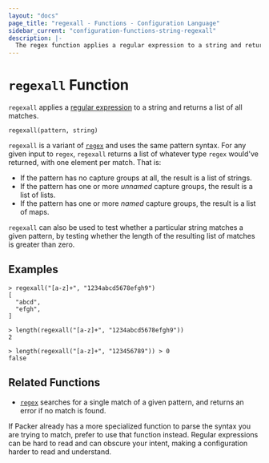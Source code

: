 ```yaml
---
layout: "docs"
page_title: "regexall - Functions - Configuration Language"
sidebar_current: "configuration-functions-string-regexall"
description: |-
  The regex function applies a regular expression to a string and returns a list of all matches.
---
```


# `regexall` Function


`regexall` applies a
[regular expression](https://en.wikipedia.org/wiki/Regular_expression)
to a string and returns a list of all matches.

```hcl
regexall(pattern, string)
```

`regexall` is a variant of [`regex`](./regex.html) and uses the same pattern
syntax. For any given input to `regex`, `regexall` returns a list of whatever
type `regex` would've returned, with one element per match. That is:

- If the pattern has no capture groups at all, the result is a list of
  strings.
- If the pattern has one or more _unnamed_ capture groups, the result is a
  list of lists.
- If the pattern has one or more _named_ capture groups, the result is a
  list of maps.

`regexall` can also be used to test whether a particular string matches a
given pattern, by testing whether the length of the resulting list of matches
is greater than zero.

## Examples

```
> regexall("[a-z]+", "1234abcd5678efgh9")
[
  "abcd",
  "efgh",
]

> length(regexall("[a-z]+", "1234abcd5678efgh9"))
2

> length(regexall("[a-z]+", "123456789")) > 0
false
```

## Related Functions

- [`regex`](./regex.html) searches for a single match of a given pattern, and
  returns an error if no match is found.

If Packer already has a more specialized function to parse the syntax you
are trying to match, prefer to use that function instead. Regular expressions
can be hard to read and can obscure your intent, making a configuration harder
to read and understand.
